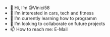 - 👋 Hi, I’m @Vinici58
- 👀 I’m interested in cars, tech and fitness
- 🌱 I’m currently learning how to programm
- 💞️ I’m looking to collaborate on future projects
- 📫 How to reach me: E-Mail

<!---
Vinici58/Vinici58 is a ✨ special ✨ repository because its `README.md` (this file) appears on your GitHub profile.
You can click the Preview link to take a look at your changes.
--->

